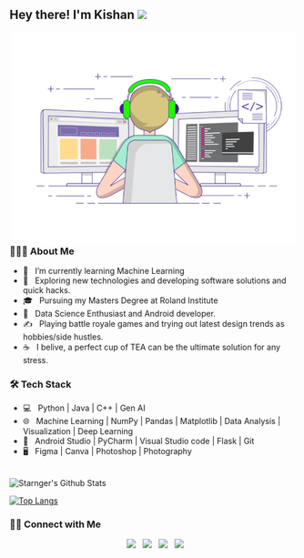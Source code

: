 <h2> Hey there! I'm Kishan <img src="https://github.com/souvikguria98/souvikguria98/blob/master/Hi.gif" width="25"></h2>
<img align="right" alt="GIF" src="https://raw.githubusercontent.com/devSouvik/devSouvik/master/gif3.gif" width="500"/>

<h3> 👨🏻‍💻 About Me </h3>

- 🔭 &nbsp; I’m currently learning Machine Learning
- 🤔 &nbsp; Exploring new technologies and developing software solutions and quick hacks.
- 🎓 &nbsp; Pursuing my Masters Degree at Roland Institute 
- 💼 &nbsp; Data Science Enthusiast and Android developer.
- ✍️ &nbsp; Playing battle royale games and trying out latest design trends as hobbies/side hustles.
- ☕ &nbsp; I belive, a perfect cup of TEA can be the ultimate solution for any stress. 

<h3>🛠 Tech Stack</h3>

- 💻 &nbsp; Python | Java | C++ | Gen AI
- 🌐 &nbsp; Machine Learning | NumPy | Pandas | Matplotlib | Data Analysis | Visualization | Deep Learning 
- 🔧 &nbsp; Android Studio | PyCharm | Visual Studio code | Flask | Git
- 🖥 &nbsp; Figma | Canva | Photoshop | Photography

<br>

<img align="center" src="https://github-readme-stats.vercel.app/api?username=kishankumarjena&include_all_commits=true&count_private=true&show_icons=true&line_height=20&title_color=7A7ADB&icon_color=2234AE&text_color=D3D3D3&bg_color=0,000000,130F40" alt="Starnger's Github Stats">

</br>

[![Top Langs](https://github-readme-stats.vercel.app/api/top-langs/?username=KishanKumarJena&layout=compact&text_color=daf7dc&bg_color=151515)](https://github.com/devSouvik/github-readme-stats)


<h3> 🤝🏻 Connect with Me </h3>

<p align="center">
&nbsp; <a href="https://x.com/Kishan1234Jena" target="_blank" rel="noopener noreferrer"><img src="https://img.icons8.com/plasticine/100/000000/twitter.png" width="50" /></a>  
&nbsp; <a href="https://www.instagram.com/_ig_stranger_/" target="_blank" rel="noopener noreferrer"><img src="https://img.icons8.com/plasticine/100/000000/instagram-new.png" width="50" /></a>  
&nbsp; <a href="https://www.linkedin.com/in/kishan-kumar-jena-0023b81bb/" target="_blank" rel="noopener noreferrer"><img src="https://img.icons8.com/plasticine/100/000000/linkedin.png" width="50" /></a>
&nbsp; <a href="mailto:jena.kishan1234@gmail.com" target="_blank" rel="noopener noreferrer"><img src="https://img.icons8.com/plasticine/100/000000/gmail.png"  width="50" /></a>
</p>
